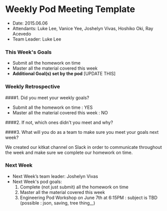 # Weekly Pod Meeting Template

* Date: 2015.06.06
* Attendants: Luke Lee, Vanice Yee, Joshelyn Vivas, Hoshiko Oki, Ray Acevedo
* Team Leader: Luke Lee

### This Week's Goals

* Submit all the homework on time
* Master all the material covered this week
* **Additional Goal(s) set by the pod** [UPDATE THIS]

### Weekly Retrospective

####1. Did you meet your weekly goals?

* Submit all the homework on time : YES
* Master all the material covered this week : NO


####2. If not, which ones didn't you meet and why?



####3. What will you do as a team to make sure you meet your goals next week?

We created our kitkat channel on Slack in order to communicate throughout the week and make sure we complete our homework on time.

### Next Week

* Next Week’s team leader: Joshelyn Vivas
* Next Week's pod goals:
  1. Complete (not just submit) all the homework on time
  2. Master all the material covered this week
  3. Engineering Pod Workshop on June 7th at 6:15PM : subject is TBD (possible : json, saving, tree thing,,,)
